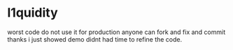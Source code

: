 # l1quidity


worst code do not use it for production anyone can fork and fix and commit thanks i just showed demo didnt had time to refine the code.
